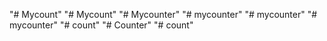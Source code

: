 "# Mycount" 
"# Mycount" 
"# Mycounter" 
"# mycounter" 
"# mycounter" 
"# mycounter" 
"# count" 
"# Counter" 
"# count" 
